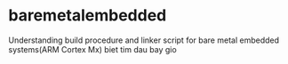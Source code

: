 # baremetalembedded
Understanding build procedure and linker
script for bare metal embedded systems(ARM Cortex Mx)
biet tim dau bay gio

